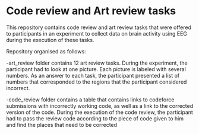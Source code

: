 # Code review and Art review tasks
This repository contains code review and art review tasks that were offered to participants in an experiment to collect data on brain activity using EEG during the execution of these tasks.

Repository organised as follows:

-art_review folder contains 12 art review tasks. During the experiment, the participant had to look at one picture. Each picture is labeled with several numbers. As an answer to each task, the participant presented a list of numbers that corresponded to the regions that the participant considered incorrect.

-code_review folder contains a table that contains links to codeforce submissions with incorrectly working code, as well as a link to the corrected version of the code. During the execution of the code review, the participant had to pass the review code according to the piece of code given to him and find the places that need to be corrected
